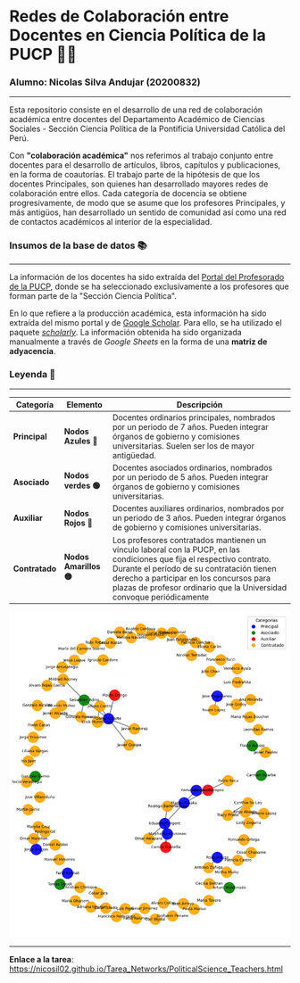 # Redes de Colaboración entre Docentes en Ciencia Política de la PUCP 👨‍🏫

### Alumno: Nicolas Silva Andujar (20200832)
---------------------------------------------------------------------------

Esta repositorio consiste en el desarrollo de una red de colaboración académica entre docentes del Departamento Académico de Ciencias Sociales - Sección Ciencia Política de la Pontificia Universidad Católica del Perú. 

Con **"colaboración académica"** nos referimos al trabajo conjunto entre docentes para el desarrollo de artículos, libros, capítulos y publicaciones, en la forma de coautorías.  El trabajo parte de la hipótesis de que los docentes Principales, son quienes han desarrollado mayores redes de colaboración entre ellos. Cada categoría de docencia se obtiene progresivamente, de modo que se asume que los profesores Principales, y más antigüos, han desarrollado un sentido de comunidad así como una red de contactos académicos al interior de la especialidad. 

### **Insumos de la base de datos** 📚
___
La información de los docentes ha sido extraída del [Portal del Profesorado de la PUCP](https://www.pucp.edu.pe/profesor/), donde se ha seleccionado exclusivamente a los profesores que forman parte de la "Sección Ciencia Política". 

En lo que refiere a la producción académica, esta información ha sido extraída del mismo portal y de [Google Scholar](https://scholar.google.com/). Para ello, se ha utilizado el paquete [*scholarly*](https://pypi.org/project/scholarly/). La información obtenida ha sido organizada manualmente a través de *Google Sheets* en la forma de una **matriz de adyacencia**.

### **Leyenda** 🧭
___
|**Categoría**| **Elemento**                  | **Descripción**                                                                                                                         |
|-------|---------------------------|------------------------------------------------------------------------------------------
|**Principal**| **Nodos Azules 🔵**          | Docentes ordinarios principales, nombrados por un periodo de 7 años. Pueden integrar órganos de gobierno y comisiones universitarias. Suelen ser los de mayor antigüedad.  |
|**Asociado**| **Nodos verdes 🟢**          | Docentes asociados ordinarios, nombrados por un periodo de 5 años. Pueden integrar órganos de gobierno y comisiones universitarias. |
|**Auxiliar**| **Nodos Rojos 🔴**           |  Docentes auxiliares ordinarios, nombrados por un periodo de 3 años. Pueden integrar órganos de gobierno y comisiones universitarias.  |
|**Contratado**| **Nodos Amarillos 🟡** | Los profesores contratados mantienen un vínculo laboral con la PUCP, en las condiciones que fija el respectivo contrato. Durante el período de su contratación tienen derecho a participar en los concursos para plazas de profesor ordinario que la Universidad convoque periódicamente |


![Red de Docentes](network_teachers.png)

___

**Enlace a la tarea**: https://nicosil02.github.io/Tarea_Networks/PoliticalScience_Teachers.html
